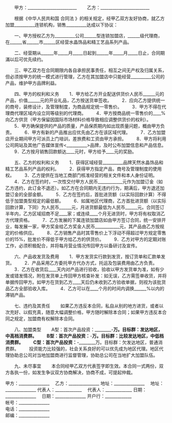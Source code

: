 
 


　　甲方：________________________
　　乙方：________________________


　　根据《中华人民共和国
合同法
》的相关规定，经甲乙双方友好协商，就乙方加盟__________连锁机构，销售__________达成以下协议：


　　一、甲方授权乙方为__________公司______型连锁加盟店，______级代理商，在______省______市______区经营水晶饰品和精工艺品系列产品。


　　二、经营期从______年_____月_____日起到______年_____月_____日止，合同期滿以后可优先续约。


　　三、甲乙双方在合同期限内各自承担民事责任，相互之间无产权及归属关系，但必须按甲方的统一模式进行管理，乙方在其加盟店中只能经营__________公司的产品，维护甲方品牌利益。


　　四、甲方的权利和义务
　　1．甲方给乙方开业配送供货价人民币______元的产品，价值______元的开业礼品，乙方按送货单签收。
　　2．应向乙方提供统一的商号，装修设计，及管理制度，为商品规定统一零售价。
　　3．甲方不得在代理商代理区域内设立同等级别的代理商。
　　4．甲方按商品统一零售价的____%向乙方供货（甲方保留因国际市场材料价格导致相应调整供货价的权利）。
　　5．甲方确保提供的产品的质量，产品保质期内如出现质量问题，概由甲方负责。
　　6．甲方有新的产品推出应优先由乙方在该区域代理。
　　7．乙方加盟店开业期间甲方可派员上门培训，差旅费和工资由甲方承担。
　　8．甲方将利用公司网站及其他广告媒体宣传&lt;__________&gt;品牌，及时公布加盟信息和产品信息。
　　9．乙方按月销售回款额达____元时，甲方给予____元的奖励。


　　五、乙方的权利和义务
　　1．获得区域经营__________品牌天然水晶饰品和精工艺品系列产品的权利。
　　2．获得甲方指定产品，商号及管理制度的使用权。
　　3．乙方提供在当地工商部门核准经营的相关文件和本人身份证明。
　　4．乙方在签约时，一次性交付甲方人民币____________元作为加盟订金（如乙方违约，此订金不退还）。如乙方在合同期内无违约行为，期满后，甲方退还加盟订金的全部金额。
　　5．乙方在签约后，首批进货额（以实际回款计算）不得低于加盟类型规定的最低额。
　　6．如属地区代理商，乙方首批进货额（以实际回款计算，下同）为人民币______元，月进货额最低为人民币______元。合同签订半年内，乙方区域招商不足____家；或连续____个月无进货时，甲方将有权取消乙方代理资格。
　　7．乙方发展的下属连锁加盟店如由甲方签订合同，统一安排开业，每发展一家，甲方奖金给乙方奖金人民币____________元，其产品由乙方按规定的价格供应。
　　8．乙方销售产品时其零售价上下浮动不得超过甲方规定零售价的15%，批发价不得低于甲方给乙方的供货价。
　　9．乙方对甲方的定期对账工作，必须积极配合，并将每月营业情况传回甲方以备研讨及宣传。


　　六、产品收发货及费用
　　1．甲方发货实行款到发货，按订货单和汇款单发货。
　　2．产品采用乙方委托甲方代办方式，托运及包装费用由乙方负责。
　　3．乙方在收货后____天内对产品进行验收，验收以甲方发货单为准，如有少发或错发情况，附在发货单上传回甲方核查补发：如无误，乙方需签单收货，并将单据传回甲方。如甲方在货到乙方____天后仍未收到乙方验收单据，则视为该批货品乙方全部验收入库。
　　4．乙方可以在____个月的时间内调换______%以内的滞销产品。


　　七、违约及其责任
　　如果乙方违反本合同，私自从别的地方进货，或者以次充好、以假充真，随意大幅调整价格，甲方随时解除本合同；如果甲方违反本合同之规定，加盟商有权解除本合同。


　　八、加盟类型
　　A型：首次产品投资：________-________万。目标群：发达地区，中高档消费群。
　　B型：首次产品投资：________-________万。目标群：比较发达地区，中低档消费群。
　　C型：首次产品投资：________-________万。目标群：欠发达地区，普通消费群。
　　投资能力比较强的，社会关系良好的可以优先成为地区代理。地区代理协助总公司对当地加盟商进行监督管理，协助总公司在当地扩大加盟队伍。


　　九、未尽事宜
　　本合同经甲乙双方代表签字即生效。本合同一式两份，双方各执一份，如发生争议双方协商解决，协商不成，可提起仲裁。


 


甲方：_______________　  乙方：_______________
地址：_______________　  地址：_______________
代表人：_____________  　代表人：_____________
日期：_______________　  日期：_______________
开户行：_____________                          
帐号：_______________                          
电话：_______________                          
邮编：_______________                         
 


 

 
 
 
 
 
  


  
 

  


  


  
 
 
 
 

